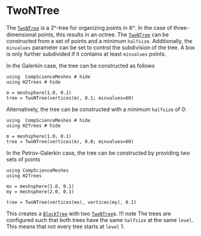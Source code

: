 # TwoNTree

The [`TwoNTree`](@ref) is a 2ⁿ-tree for organizing points in ℝⁿ.
In the case of three-dimensional points, this results in an octree.
The [`TwoNTree`](@ref) can be constructed from a set of points and a minimum `halfsize`.
Additionally, the `minvalues` parameter can be set to control the subdivision of the tree.
A box is only further subdivided if it contains at least `minvalues` points.

In the Galerkin case, the tree can be constructed as follows

```@example TwoNTree1
using  CompScienceMeshes # hide
using H2Trees # hide

m = meshsphere(1.0, 0.1)
tree = TwoNTree(vertices(m), 0.1; minvalues=60)
```

Alternatively, the tree can be constructed with a minimum `halfsize` of 0:

```@example TwoNTree2
using  CompScienceMeshes # hide
using H2Trees # hide

m = meshsphere(1.0, 0.1)
tree = TwoNTree(vertices(m), 0.0; minvalues=60)
```

In the Petrov-Galerkin case, the tree can be constructed by providing two sets of points

```@example TwoNTree3
using CompScienceMeshes
using H2Trees

mx = meshsphere(1.0, 0.1)
my = meshsphere(2.0, 0.1)

tree = TwoNTree(vertices(mx), vertices(my), 0.1)
```

This creates a [`BlockTree`](@ref) with two [`TwoNTree`](@ref)s.
!!! note
    The trees are configured such that both trees have the same `halfsize` at the same `level`.
    This means that not every tree starts at `level` 1.
